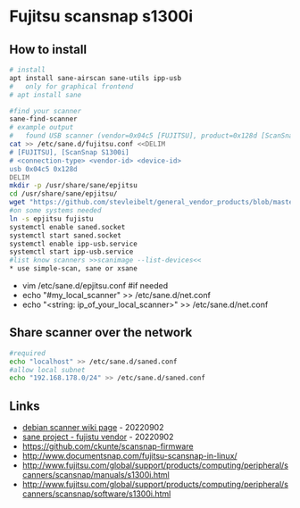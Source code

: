 # Fujitsu scansnap s1300i

## How to install

```bash
# install
apt install sane-airscan sane-utils ipp-usb
#   only for graphical frontend
# apt install sane

#find your scanner
sane-find-scanner
# example output
#   found USB scanner (vendor=0x04c5 [FUJITSU], product=0x128d [ScanSnap S1300i]) at libusb:001:004
cat >> /etc/sane.d/fujitsu.conf <<DELIM
# [FUJITSU], [ScanSnap S1300i]
# <connection-type> <vendor-id> <device-id>
usb 0x04c5 0x128d
DELIM
mkdir -p /usr/share/sane/epjitsu
cd /usr/share/sane/epjitsu/
wget "https://github.com/stevleibelt/general_vendor_products/blob/master/fujitsu/scansnap_s1300i/1300i_0D12.nal?raw=true" --output-document=1300i_0D12.nal
#on some systems needed
ln -s epjitsu fujistu
systemctl enable saned.socket
systemctl start saned.socket
systemctl enable ipp-usb.service
systemctl start ipp-usb.service
#list know scanners >>scanimage --list-devices<<
* use simple-scan, sane or xsane
```

* vim /etc/sane.d/epjitsu.conf #if needed
* echo "#my_local_scanner" >> /etc/sane.d/net.conf
* echo "<string: ip_of_your_local_scanner>" >> /etc/sane.d/net.conf

## Share scanner over the network

```bash
#required
echo "localhost" >> /etc/sane.d/saned.conf
#allow local subnet
echo "192.168.178.0/24" >> /etc/sane.d/saned.conf
```

## Links

* [debian scanner wiki page](https://wiki.debian.org/Scanner) - 20220902
* [sane project - fujistu vendor](http://www.sane-project.org/lists/sane-mfgs-cvs.html#Z-FUJITSU) - 20220902
* https://github.com/ckunte/scansnap-firmware
* http://www.documentsnap.com/fujitsu-scansnap-in-linux/
* http://www.fujitsu.com/global/support/products/computing/peripheral/scanners/scansnap/manuals/s1300i.html
* http://www.fujitsu.com/global/support/products/computing/peripheral/scanners/scansnap/software/s1300i.html
